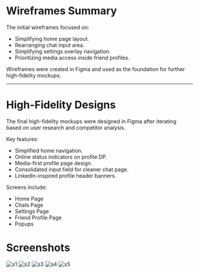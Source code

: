 # Wireframes Summary

The initial wireframes focused on:

- Simplifying home page layout.
- Rearranging chat input area.
- Simplifying settings overlay navigation.
- Prioritizing media access inside friend profiles.

Wireframes were created in Figma and used as the foundation for further high-fidelity mockups.

---
# High-Fidelity Designs

The final high-fidelity mockups were designed in Figma after iterating based on user research and competitor analysis.

Key features:

- Simplified home navigation.
- Online status indicators on profile DP.
- Media-first profile page design.
- Consolidated input field for cleaner chat page.
- LinkedIn-inspired profile header banners.

Screens include:

- Home Page
- Chats Page
- Settings Page
- Friend Profile Page
- Popups

# Screenshots

![s1](https://github.com/user-attachments/assets/1ac1cd3c-ab44-4e14-b35f-8668f73bcaca)
![s2](https://github.com/user-attachments/assets/f806a673-969b-4e14-8c88-2fdad6ff7cfe)
![s3](https://github.com/user-attachments/assets/50c4cce0-5103-47a6-ab3d-ec61bb58e0fd)
![s4](https://github.com/user-attachments/assets/1bb13d3f-d8a9-490b-ada3-e6169e759328)
![s5](https://github.com/user-attachments/assets/2f247940-469f-4ee4-9a2c-5a8c130d9d6e)
